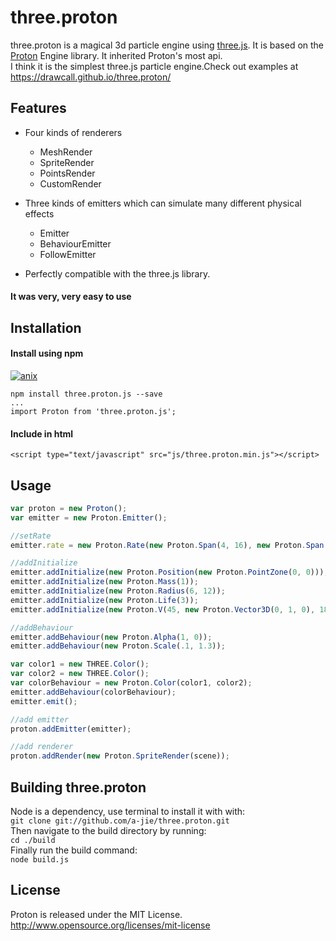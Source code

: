 three.proton
======

three.proton is a magical 3d particle engine using [three.js](https://github.com/mrdoob/three.js). It is based on the [Proton](https://github.com/drawcall/Proton) Engine library. It inherited Proton's most api.<br>
I think it is the simplest three.js particle engine.Check out examples at https://drawcall.github.io/three.proton/<br>

## Features
- Four kinds of renderers
  - MeshRender 
  - SpriteRender 
  - PointsRender 
  - CustomRender 

- Three kinds of emitters which can simulate many different physical effects
  - Emitter 
  - BehaviourEmitter 
  - FollowEmitter 
  
- Perfectly compatible with the three.js library. 

#### It was very, very easy to use

## Installation

#### Install using npm 
[![anix](https://nodei.co/npm/three.proton.js.png)](https://npmjs.org/package/three.proton.js)

``` 
npm install three.proton.js --save
... 
import Proton from 'three.proton.js';
```

#### Include in html
``` 
<script type="text/javascript" src="js/three.proton.min.js"></script> 
```

## Usage
```javascript
var proton = new Proton();
var emitter = new Proton.Emitter();

//setRate
emitter.rate = new Proton.Rate(new Proton.Span(4, 16), new Proton.Span(.01));

//addInitialize
emitter.addInitialize(new Proton.Position(new Proton.PointZone(0, 0)));
emitter.addInitialize(new Proton.Mass(1));
emitter.addInitialize(new Proton.Radius(6, 12));
emitter.addInitialize(new Proton.Life(3));
emitter.addInitialize(new Proton.V(45, new Proton.Vector3D(0, 1, 0), 180));

//addBehaviour
emitter.addBehaviour(new Proton.Alpha(1, 0));
emitter.addBehaviour(new Proton.Scale(.1, 1.3));

var color1 = new THREE.Color();
var color2 = new THREE.Color();
var colorBehaviour = new Proton.Color(color1, color2);
emitter.addBehaviour(colorBehaviour);
emitter.emit();

//add emitter
proton.addEmitter(emitter);

//add renderer
proton.addRender(new Proton.SpriteRender(scene));
```

## Building three.proton
Node is a dependency, use terminal to install it with with:<br>
`git clone git://github.com/a-jie/three.proton.git`<br>
Then navigate to the build directory by running:<br>
`cd ./build`<br>
Finally run the build command:<br>
`node build.js`

## License
Proton is released under the MIT License. http://www.opensource.org/licenses/mit-license

